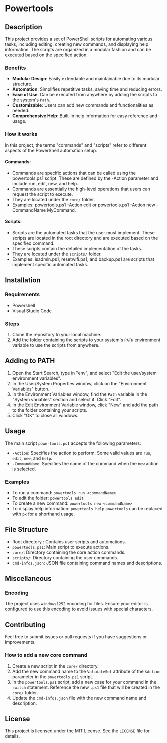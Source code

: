 # Powertools

## Description
This project provides a set of PowerShell scripts for automating various tasks, including editing, creating new commands, and displaying help information. The scripts are organized in a modular fashion and can be executed based on the specified action.

### Benefits
* **Modular Design**: Easily extendable and maintainable due to its modular structure.
* **Automation**: Simplifies repetitive tasks, saving time and reducing errors.
* **Ease of Use**: Can be executed from anywhere by adding the scripts to the system's `Path`.
* **Customizable**: Users can add new commands and functionalities as needed.
* **Comprehensive Help**: Built-in help information for easy reference and usage.

### How it works
In this project, the terms "commands" and "scripts" refer to different aspects of the PowerShell automation setup.  

#### Commands:  
* Commands are specific actions that can be called using the powertools.ps1 script. These are defined by the -Action parameter and include run, edit, new, and help.
* Commands are essentially the high-level operations that users can request the script to execute.
* They are located under the `core/` folder.
* Examples: powertools.ps1 -Action edit or powertools.ps1 -Action new -CommandName MyCommand.

#### Scripts:  
* Scripts are the automated tasks that the user must implement. These scripts are located in the root directory and are executed based on the specified command.
* These scripts contain the detailed implementation of the tasks.
* They are located under the `scripts/` folder.
* Examples: isadmin.ps1, resetwifi.ps1, and backup.ps1 are scripts that implement specific automated tasks.

## Installation
### Requirements
* Powershell
* Visual Studio Code

### Steps
1. Clone the repository to your local machine.
2. Add the folder containing the scripts to your system's `PATH` environment variable to use the scripts from anywhere.

## Adding to PATH
1. Open the Start Search, type in "env", and select "Edit the user/system environment variables".
2. In the User/System Properties window, click on the "Environment Variables" button.
3. In the Environment Variables window, find the `Path` variable in the "System variables" section and select it. Click "Edit".
4. In the Edit Environment Variable window, click "New" and add the path to the folder containing your scripts.
5. Click "OK" to close all windows.

## Usage
The main script `powertools.ps1` accepts the following parameters:
* `-Action`: Specifies the action to perform. Some valid values are `run`, `edit`, `new`, and `help`.
* `-CommandName`: Specifies the name of the command when the `new` action is selected.

### Examples
* To run a command: `powertools run <commandName>`
* To edit the folder: `powertools edit`
* To create a new command: `powertools new <commandName>`
* To display help information: `powertools help`
`powertools` can be replaced with `px` for a shorthand usage.

## File Structure
* Root directory : Contains user scripts and automations.
* `powertools.ps1`: Main script to execute actions.
* `core/`: Directory containing the core action commands.
* `scripts/`: Directory containing the user commands.
* `cmd-infos.json`: JSON file containing command names and descriptions.

## Miscellaneous

### Encoding
The project uses `windows1252` encoding for files. Ensure your editor is configured to use this encoding to avoid issues with special characters.

## Contributing
Feel free to submit issues or pull requests if you have suggestions or improvements.

### How to add a new core command
1. Create a new script in the `core/` directory.
2. Add the new command name to the `ValidateSet` attribute of the `$Action` parameter in the `powertools.ps1` script.
3. In the `powertools.ps1` script, add a new case for your command in the `switch` statement. Reference the new `.ps1` file that will be created in the `core/` folder.
4. Update the `cmd-infos.json` file with the new command name and description.

## License
This project is licensed under the MIT License. See the `LICENSE` file for details.
